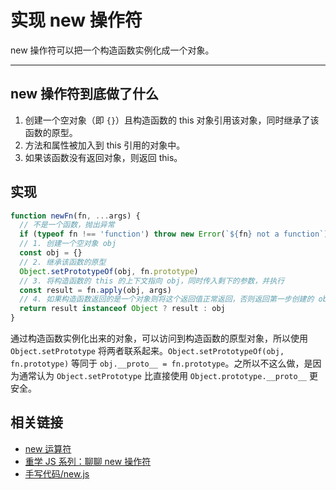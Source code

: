 # 实现 new 操作符

new 操作符可以把一个构造函数实例化成一个对象。

---

## new 操作符到底做了什么

1. 创建一个空对象（即 `{}`）且构造函数的 this 对象引用该对象，同时继承了该函数的原型。
2. 方法和属性被加入到 this 引用的对象中。
3. 如果该函数没有返回对象，则返回 this。

## 实现

```js
function newFn(fn, ...args) {
  // 不是一个函数，抛出异常
  if (typeof fn !== 'function') throw new Error(`${fn} not a function`)
  // 1. 创建一个空对象 obj
  const obj = {}
  // 2. 继承该函数的原型
  Object.setPrototypeOf(obj, fn.prototype)
  // 3. 将构造函数的 this 的上下文指向 obj，同时传入剩下的参数，并执行
  const result = fn.apply(obj, args)
  // 4. 如果构造函数返回的是一个对象则将这个返回值正常返回，否则返回第一步创建的 obj
  return result instanceof Object ? result : obj
}
```

通过构造函数实例化出来的对象，可以访问到构造函数的原型对象，所以使用 `Object.setPrototype` 将两者联系起来。`Object.setPrototypeOf(obj, fn.prototype)` 等同于 `obj.__proto__ = fn.prototype`。之所以不这么做，是因为通常认为 `Object.setPrototype` 比直接使用 `Object.prototype.__proto__` 更安全。

## 相关链接

- [new 运算符](https://developer.mozilla.org/zh-CN/docs/Web/JavaScript/Reference/Operators/new)
- [重学 JS 系列：聊聊 new 操作符](https://juejin.im/post/6844903789070123021)
- [手写代码/new.js](https://github.com/tflins/front-end-review/blob/master/%E6%89%8B%E5%86%99%E4%BB%A3%E7%A0%81/new.js)
